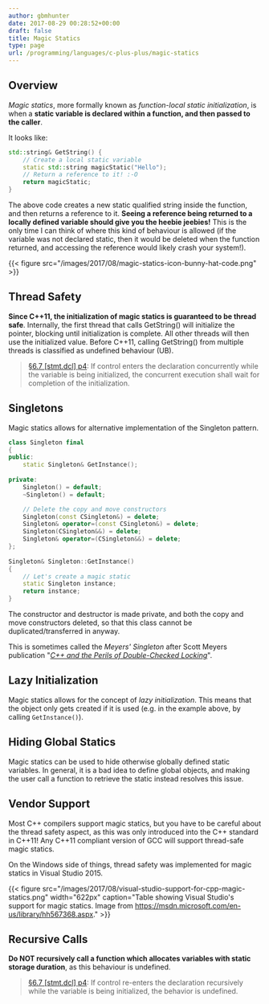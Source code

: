 ```yaml
---
author: gbmhunter
date: 2017-08-29 00:28:52+00:00
draft: false
title: Magic Statics
type: page
url: /programming/languages/c-plus-plus/magic-statics
---
```


## Overview

_Magic statics_, more formally known as _function-local static initialization_, is when a **static variable is declared within a function, and then passed to the caller**.

It looks like:

```c++    
std::string& GetString() {
    // Create a local static variable
    static std::string magicStatic("Hello");
    // Return a reference to it! :-O
    return magicStatic;
}
```

The above code creates a new static qualified string inside the function, and then returns a reference to it. **Seeing a reference being returned to a locally defined variable should give you the heebie jeebies!** This is the only time I can think of where this kind of behaviour is allowed (if the variable was not declared static, then it would be deleted when the function returned, and accessing the reference would likely crash your system!).

{{< figure src="/images/2017/08/magic-statics-icon-bunny-hat-code.png"   >}}

## Thread Safety

**Since C++11, the initialization of magic statics is guaranteed to be thread safe**. Internally, the first thread that calls GetString() will initialize the pointer, blocking until initialization is complete. All other threads will then use the initialized value. Before C++11, calling GetString() from multiple threads is classified as undefined behaviour (UB).

> [§6.7 [stmt.dcl] p4](http://www.open-std.org/jtc1/sc22/wg21/docs/papers/2012/n3337.pdf): If control enters the declaration concurrently while the variable is being initialized, the concurrent execution shall wait for completion of the initialization.

## Singletons

Magic statics allows for alternative implementation of the Singleton pattern.

```c++    
class Singleton final
{
public:
    static Singleton& GetInstance();
    
private:
    Singleton() = default;
    ~Singleton() = default;

    // Delete the copy and move constructors 
    Singleton(const CSingleton&) = delete;
    Singleton& operator=(const CSingleton&) = delete;
    Singleton(CSingleton&&) = delete;
    Singleton& operator=(CSingleton&&) = delete;
};
    
Singleton& Singleton::GetInstance()
{
    // Let's create a magic static
    static Singleton instance;
    return instance;
}
```

The constructor and destructor is made private, and both the copy and move constructors deleted, so that this class cannot be duplicated/transferred in anyway.

This is sometimes called the _Meyers' Singleton_ after Scott Meyers publication "[_C++ and the Perils of Double-Checked Locking_](/images/2017/08/Scott-Meyers-Cpp-and-the-Perils-of-Double-Checked-Locking.pdf)".

## Lazy Initialization

Magic statics allows for the concept of _lazy initialization_. This means that the object only gets created if it is used (e.g. in the example above, by calling `GetInstance()`).

## Hiding Global Statics

Magic statics can be used to hide otherwise globally defined static variables. In general, it is a bad idea to define global objects, and making the user call a function to retrieve the static instead resolves this issue.

## Vendor Support

Most C++ compilers support magic statics, but you have to be careful about the thread safety aspect, as this was only introduced into the C++ standard in C++11! Any C++11 compliant version of GCC will support thread-safe magic statics.

On the Windows side of things, thread safety was implemented for magic statics in Visual Studio 2015.

{{< figure src="/images/2017/08/visual-studio-support-for-cpp-magic-statics.png" width="622px" caption="Table showing Visual Studio's support for magic statics. Image from https://msdn.microsoft.com/en-us/library/hh567368.aspx."  >}}

## Recursive Calls

**Do NOT recursively call a function which allocates variables with static storage duration**, as this behaviour is undefined.

> [§6.7 [stmt.dcl] p4](http://www.open-std.org/jtc1/sc22/wg21/docs/papers/2012/n3337.pdf): If control re-enters the declaration recursively while the variable is being initialized, the behavior is undefined.
